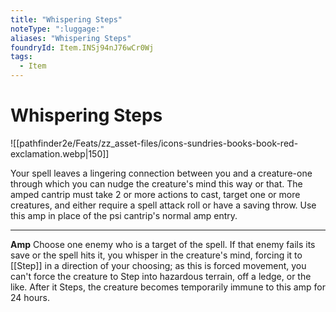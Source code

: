 ```yaml
---
title: "Whispering Steps"
noteType: ":luggage:"
aliases: "Whispering Steps"
foundryId: Item.INSj94nJ76wCr0Wj
tags:
  - Item
---
```


# Whispering Steps
![[pathfinder2e/Feats/zz_asset-files/icons-sundries-books-book-red-exclamation.webp|150]]

Your spell leaves a lingering connection between you and a creature-one through which you can nudge the creature's mind this way or that. The amped cantrip must take 2 or more actions to cast, target one or more creatures, and either require a spell attack roll or have a saving throw. Use this amp in place of the psi cantrip's normal amp entry.

* * *

**Amp** Choose one enemy who is a target of the spell. If that enemy fails its save or the spell hits it, you whisper in the creature's mind, forcing it to [[Step]] in a direction of your choosing; as this is forced movement, you can't force the creature to Step into hazardous terrain, off a ledge, or the like. After it Steps, the creature becomes temporarily immune to this amp for 24 hours.
